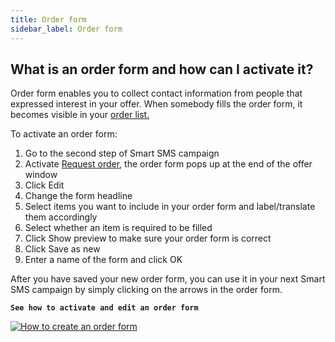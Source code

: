```yaml
---
title: Order form
sidebar_label: Order form
---
```


## What is an order form and how can I activate it?
Order form enables you to collect contact information from people that expressed interest in your offer. When somebody fills the order form, it becomes visible in your [order list.](orders.md#where-do-i-see-orders-from-customers)

To activate an order form:
1.	Go to the second step of Smart SMS campaign
2.	Activate [Request order](offer-options.md#request-order), the order form pops up at the end of the offer window
3.	Click Edit
4.	Change the form headline
5.	Select items you want to include in your order form and label/translate them accordingly
6.	Select whether an item is required to be filled
7.	Click Show preview to make sure your order form is correct
8.	Click Save as new
9.	Enter a name of the form and click OK

After you have saved your new order form, you can use it in your next Smart SMS campaign by simply clicking on the arrows in the order form.


**`See how to activate and edit an order form`**

[![How to create an order form](https://img.youtube.com/vi/pf-JBSczEfc/hqdefault.jpg)](https://www.youtube.com/watch?v=pf-JBSczEfc)

